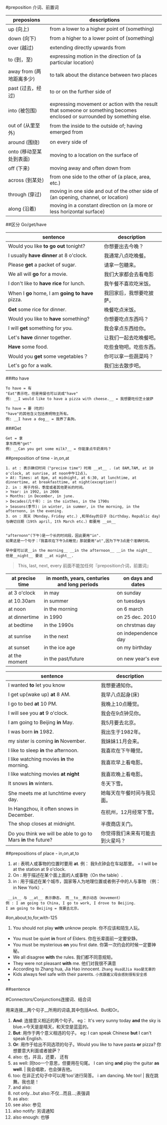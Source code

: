 #preposition 介词、前置词

preposions | descriptions
-----------|---
up (向上) | from a lower to a higher point of (something)
down (向下) | from a higher to a lower point of (something)
over (越过) | extending directly upwards from
to (到，至) | expressing motion in the direction of (a particular location)
away from (两地距离多少) | to talk about the distance between two places
past (过去，经过) | to or on the further side of
into (被包围) | expressing movement or action with the result that someone or something becomes enclosed or surrounded by something else.
out of (从里至外) | from the inside to the outside of; having emerged from
around (围绕) | on every side of
onto (移动至某处到表面) | moving to a location on the surface of
off (下来) | moving away and often down from
across (到某处) | from one side to the other of (a place, area, etc.)
through (穿过) | moving in one side and out of the other side of (an opening, channel, or location)
along (沿着) | moving in a constant direction on (a more or less horizontal surface)

##区分 Go/get/have

sentence | description
---|---
Would you like __to go out__ tonight? | 你想要出去今晚？
I usually __have dinner__ at 8 o'clock. | 我通常八点吃晚餐。
Please __get__ a packet of sugar. | 请拿一包糖来。
We all will __go__ for a movie. | 我们大家都会去看电影
I don't like to __have rice__ for lunch. | 我午餐不喜欢吃米饭。
When I __go__ home, I am __going to__ __have__ pizza. | 我回家后，我想要吃披萨。
__Get__ some rice for dinner. | 晚餐吃点米饭。
Would you like to __have__ something? | 你想要吃点东西吗？
I will __get__ something for you. | 我会拿点东西给你。
Let's __have__ dinner together. | 让我们一起去吃晚餐吧。
__Have__ some food. | 吃些食物吧。吃些东西。
Would you __get__ some vegetables？ | 你可以拿一些蔬菜吗？ 
Let's go for a walk. | 我们出去散步吧。

###to have

```
To have = 有
"Eat"表示吃，但是用餐也可以说成"have"
例: __I would like to have a pizza with cheese.__ = 我想要吃份芝士披萨

To have = 要（吃的）
"have"的其他含义包括表明物主所有。
例: __I have a dog__ = 我养了条狗。
```

###Get

```
Get = 拿
拿东西用"get"
例: __Can you get some milk?__ = 你能拿点牛奶来吗？
```

##preposition of time - in,on,at

```
1. at : 表示确切时间（"precise time"）时用 __at__ . (at 8AM,7AM, at 10 o'clock, at sunrise, at noon中午12点)。
> At: Times: at 8pm, at midnight, at 6:30, at lunchtime, at dinnertime, at breakfasttime, at night(exception!)
2. in : 用于月份，季度或者其他更长的时间。
> Year: in 1992, in 2006
> Months: in December, in june.
> Decades(几十年）: in the sixthes, in the 1790s
> Seasons(季节): in winter, in summer, in the morning, in the afternonn, in the evening.
3. on : 周天（Monday，Friday etc.）,和带day的日子（birthday，Republic day）与确切日期（19th april, 1th March etc.）都要用 __on__


"afternonn"(下午)是一个长的时间段，因此要用"in". 
如果这是一个句子：『我喜欢在下午3点睡觉』那就要用"at",因为下午3点是个准确时间。

早中餐可以说__in the morning__ __in the afternoon__ __in the night__
但是__night__ 要说 __at night__.
```

> This, last, next, every 前面不能加任何『preposition介词，前置词』

__at__ precise time | __in__ month, years, centuries and long periods | __on__ days and dates
------------------|------------------------------------------------|---
at 3 o'clock | in may | on sunday
at 10.30am | in summer | on tuesdays
at noon | in the morning | on 6 march
at dinnertime | in 1990 | on 25 dec. 2010
at bedtime | in the 1990s | on chrstmas day
at sunrise | in the next | on independence day
at sunset | in the ice age | on my birthday
at the moment | in the past/future | on new year's eve

sentence | description
---|---
I wanted __to__ let you know | 我想要通知你。
I get up(wake up) __at__ 8 AM. | 我早八点起身(床)
I go to bed __at__ 10 PM. | 我晚上10点睡觉。
I will see you __at__ 9 o'clock. | 我会在9点钟见你。
I am going to Beijing __in__ May. | 我5月要去北京。
I was born __in__ 1982. | 我出生于1982年。
my sister is coming __in__ November. | 我妹妹11月会来。
I like to sleep __in__ the afternoon. | 我喜欢在下午睡觉。
I like watching movies __in__ the morning. | 我喜欢早上看电影。
I like watching movies __at night__ | 我喜欢晚上看电影。
It snows __in__ winters. | 冬天下雪。
She meets me at lunchtime every day. | 她每天在午餐时间与我见面。
In Hangzhou, it often snows in December. | 在杭州，12月经常下雪。
The shop closes at midnight. | 半夜商店关门。
Do you think we will be able to go to Mars __in__ the future? | 你觉得我们未来有可能去到火星吗？

##prepositions of place - in,on,at,to

1. at : 表明人或事物的位置时要用 __at__.
例： 我9点钟会在车站那里。 = I will be at the station at 9 o'clock.
2. On : 用于描述在某个面上面的人或事物（On the table）.
3. in : 用于描述在某个城市，国家等人为地理位置或者例子中的人与事物 （例： in New York）.

```
 __in__ 与 __at__ 表示静态， 而__to__表示动态（movement）
例 : I am going to China, I go to work, I drove to Beijing.
I am going to Beijing = 我要去北京。
```

#on,about,to,for,with-125

1. You should not play __with__ unknow people. 你不应该和陌生人玩。
* You must be quiet __in__ front of Elders. 你在长辈面前一定要安静。
* You must be mysterious __on__ you first date. 你第一次约会的时候一定要神秘。
* We all disagree __with__ the rules. 我们都不同意规矩。
* They were not pleasant __with__ me. 他们对我很不满意
* According to Zhang hua, Jia Hao innocent. `Zhang Hua说Jia Hao是无辜的`
* Kids always feel safe with their parents. `小孩跟着父母会感到很有安全感`
*

##sentence

#Connectors/Conjunctions连接词、结合词

用来连接__两个句子__所用的词语,其中包括And、But和Or。

1. __And__: 连接意义相近的两个句子。 eg： It's very sunny today __and__ the sky is blue.=今天是是晴天，和天空是蓝蓝的。
2. __But__: 用作于两个意义相违的句子。 eg: I can speak Chinese __but__ I can't speak English.
3. __Or__: 用作于给出不同选项的句子。Would you like to have pasta __or__ pizza? 你想要意大利面或者披萨？
4. also: 也，并且，还要， 还有
5. as well: 同too一个意思，但要用在句尾。 I can sing __and__ play the guitar __as well__. | 我会唱歌，也会弹吉他。
6. too: 在非正式句子中可以用'too'进行简答。 i am dancing. Me too! | 我在跳舞。我也是！
7. and also: 
8. not only...but also:不仅...而且...;表强调
9. as also:
10. see also: 参见
11. also notify: 另请通知
12. also enough: 也够
##
